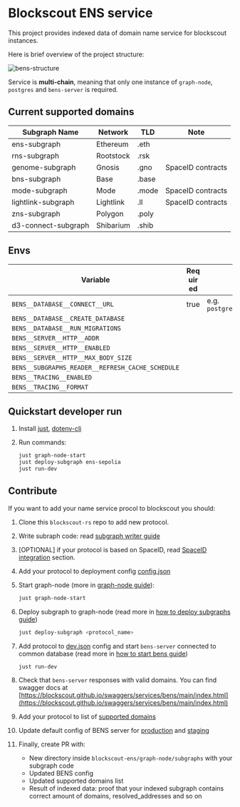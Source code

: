 # Blockscout ENS service

This project provides indexed data of domain name service for blockscout instances.

Here is brief overview of the project structure:

![bens-structure](images/bens.drawio.svg)

Service is **multi-chain**, meaning that only one instance of `graph-node`, `postgres` and `bens-server` is required.

## Current supported domains

| Subgraph Name | Network | TLD | Note |
|--------------|---------|-----|------|
| ens-subgraph | Ethereum | .eth |      |
| rns-subgraph | Rootstock | .rsk |      |
| genome-subgraph | Gnosis | .gno | SpaceID contracts |
| bns-subgraph | Base | .base |      |
| mode-subgraph | Mode | .mode | SpaceID contracts |
| lightlink-subgraph | Lightlink | .ll | SpaceID contracts |
| zns-subgraph | Polygon | .poly |      |
| d3-connect-subgraph | Shibarium | .shib |      |


## Envs

[anchor]: <> (anchors.envs.start.envs_main)

| Variable | Req&#x200B;uir&#x200B;ed | Description | Default value |
| --- | --- | --- | --- |
| `BENS__DATABASE__CONNECT__URL` | true | e.g. `postgresql://postgres:postgres@localhost:5432/postgres` | |
| `BENS__DATABASE__CREATE_DATABASE` | | | `false` |
| `BENS__DATABASE__RUN_MIGRATIONS` | | | `false` |
| `BENS__SERVER__HTTP__ADDR` | | | `0.0.0.0:8050` |
| `BENS__SERVER__HTTP__ENABLED` | | | `true` |
| `BENS__SERVER__HTTP__MAX_BODY_SIZE` | | | `2097152` |
| `BENS__SUBGRAPHS_READER__REFRESH_CACHE_SCHEDULE` | | | `0 0 * * * *` |
| `BENS__TRACING__ENABLED` | | | `true` |
| `BENS__TRACING__FORMAT` | | | `default` |

[anchor]: <> (anchors.envs.end.envs_main)

## Quickstart developer run

1. Install [just](https://github.com/casey/just), [dotenv-cli](https://www.npmjs.com/package/dotenv-cli)

2. Run commands:
    ```bash
    just graph-node-start
    just deploy-subgraph ens-sepolia
    just run-dev
    ```


## Contribute

If you want to add your name service procol to blockscout you should:

1. Clone this `blockscout-rs` repo to add new protocol.
2. Write subraph code: read [subgraph writer guide](./graph-node/subgraph-writer/README.md#howto-create-subgraph-for-your-domain-name-protocol)
3. [OPTIONAL] if your protocol is based on SpaceID, read [SpaceID integration](./graph-node/README.md#spaceid-integration) section.
4. Add your protocol to deployment config [config.json](./graph-node/deployer/config.json)
5. Start graph-node (more in [graph-node guide](./graph-node/README.md#start-locally-using-docker-compose)):

   ```bash
   just graph-node-start
   ```

6. Deploy subgraph to graph-node (read more in [how to deploy subgraphs guide](./graph-node/README.md#deploy-subgraph-to-graph-node))
    ```bash
    just deploy-subgraph <protocol_name>
    ```

7. Add protocol to [dev.json](./bens-server/config/dev.json) config and start `bens-server` connected to common database (read more in [how to start bens guide](./bens-server/README.md#to-start-locally))

    ```bash
    just run-dev
    ```

8. Check that `bens-server` responses with valid domains. You can find swagger docs at [https://blockscout.github.io/swaggers/services/bens/main/index.html](https://blockscout.github.io/swaggers/services/bens/main/index.html)

9. Add your protocol to list of [supported domains](#current-supported-domains)

10. Update default config of BENS server for [production](./bens-server/config/prod.json) and [staging](./bens-server/config/staging.json)

11. Finally, create PR with:
    * New directory inside `blockscout-ens/graph-node/subgraphs` with your subgraph code
    * Updated BENS config
    * Updated supported domains list
    * Result of indexed data: proof that your indexed subgraph contains correct amount of domains, resolved_addresses and so on

